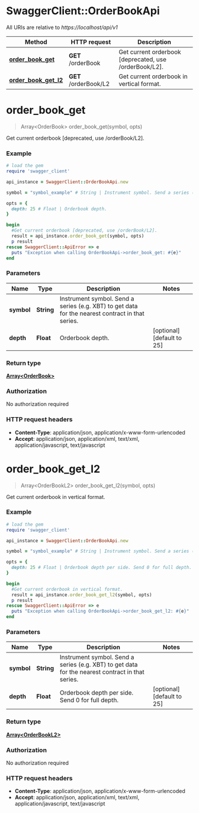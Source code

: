 # SwaggerClient::OrderBookApi

All URIs are relative to *https://localhost/api/v1*

Method | HTTP request | Description
------------- | ------------- | -------------
[**order_book_get**](OrderBookApi.md#order_book_get) | **GET** /orderBook | Get current orderbook [deprecated, use /orderBook/L2].
[**order_book_get_l2**](OrderBookApi.md#order_book_get_l2) | **GET** /orderBook/L2 | Get current orderbook in vertical format.


# **order_book_get**
> Array&lt;OrderBook&gt; order_book_get(symbol, opts)

Get current orderbook [deprecated, use /orderBook/L2].

### Example
```ruby
# load the gem
require 'swagger_client'

api_instance = SwaggerClient::OrderBookApi.new

symbol = "symbol_example" # String | Instrument symbol. Send a series (e.g. XBT) to get data for the nearest contract in that series.

opts = { 
  depth: 25 # Float | Orderbook depth.
}

begin
  #Get current orderbook [deprecated, use /orderBook/L2].
  result = api_instance.order_book_get(symbol, opts)
  p result
rescue SwaggerClient::ApiError => e
  puts "Exception when calling OrderBookApi->order_book_get: #{e}"
end
```

### Parameters

Name | Type | Description  | Notes
------------- | ------------- | ------------- | -------------
 **symbol** | **String**| Instrument symbol. Send a series (e.g. XBT) to get data for the nearest contract in that series. | 
 **depth** | **Float**| Orderbook depth. | [optional] [default to 25]

### Return type

[**Array&lt;OrderBook&gt;**](OrderBook.md)

### Authorization

No authorization required

### HTTP request headers

 - **Content-Type**: application/json, application/x-www-form-urlencoded
 - **Accept**: application/json, application/xml, text/xml, application/javascript, text/javascript



# **order_book_get_l2**
> Array&lt;OrderBookL2&gt; order_book_get_l2(symbol, opts)

Get current orderbook in vertical format.

### Example
```ruby
# load the gem
require 'swagger_client'

api_instance = SwaggerClient::OrderBookApi.new

symbol = "symbol_example" # String | Instrument symbol. Send a series (e.g. XBT) to get data for the nearest contract in that series.

opts = { 
  depth: 25 # Float | Orderbook depth per side. Send 0 for full depth.
}

begin
  #Get current orderbook in vertical format.
  result = api_instance.order_book_get_l2(symbol, opts)
  p result
rescue SwaggerClient::ApiError => e
  puts "Exception when calling OrderBookApi->order_book_get_l2: #{e}"
end
```

### Parameters

Name | Type | Description  | Notes
------------- | ------------- | ------------- | -------------
 **symbol** | **String**| Instrument symbol. Send a series (e.g. XBT) to get data for the nearest contract in that series. | 
 **depth** | **Float**| Orderbook depth per side. Send 0 for full depth. | [optional] [default to 25]

### Return type

[**Array&lt;OrderBookL2&gt;**](OrderBookL2.md)

### Authorization

No authorization required

### HTTP request headers

 - **Content-Type**: application/json, application/x-www-form-urlencoded
 - **Accept**: application/json, application/xml, text/xml, application/javascript, text/javascript



